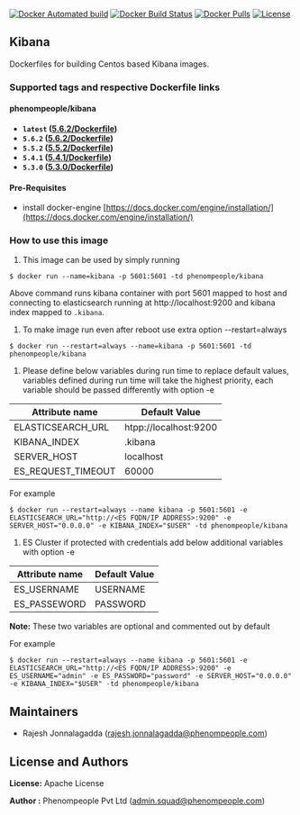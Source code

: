 [![Docker Automated build](https://img.shields.io/docker/automated/phenompeople/kibana.svg?style=plastic)](https://hub.docker.com/r/phenompeople/kibana/)
[![Docker Build Status](https://img.shields.io/docker/build/phenompeople/kibana.svg?style=plastic)](https://hub.docker.com/r/phenompeople/kibana/)
[![Docker Pulls](https://img.shields.io/docker/pulls/phenompeople/kibana.svg?style=plastic)](https://hub.docker.com/r/phenompeople/kibana/)
[![License](https://img.shields.io/badge/License-Apache%202.0-blue.svg)](https://opensource.org/licenses/Apache-2.0)

## Kibana 

Dockerfiles for building Centos based Kibana images.

### Supported tags and respective Dockerfile links

#### phenompeople/kibana

* **`latest`		([5.6.2/Dockerfile](https://bitbucket.org/phenompeople/kibana/src/master/5.6.2/Dockerfile))**
* **`5.6.2` 		([5.6.2/Dockerfile](https://bitbucket.org/phenompeople/kibana/src/master/5.6.2/Dockerfile))**
* **`5.5.2` 		([5.5.2/Dockerfile](https://bitbucket.org/phenompeople/kibana/src/master/5.5.2/Dockerfile))**
* **`5.4.1` 		([5.4.1/Dockerfile](https://bitbucket.org/phenompeople/kibana/src/master/5.4.1/Dockerfile))**
* **`5.3.0` 		([5.3.0/Dockerfile](https://bitbucket.org/phenompeople/kibana/src/master/5.3.0/Dockerfile))**

#### Pre-Requisites

- install docker-engine [https://docs.docker.com/engine/installation/](https://docs.docker.com/engine/installation/)

### How to use this image 

1.  This image can be used by simply running 

```$ docker run --name=kibana -p 5601:5601 -td phenompeople/kibana```

Above command runs kibana container with port 5601 mapped to host and connecting to elasticsearch running at http://localhost:9200 and kibana index mapped to `.kibana`. 

1. To make image run even after reboot use extra option --restart=always

```$ docker run --restart=always --name=kibana -p 5601:5601 -td phenompeople/kibana```

1. Please define below variables during run time to replace default values, variables defined during run time will take the highest priority, each variable should be passed differently with option -e 

|Attribute name        | Default Value             |
|----------------------|---------------------------|
|ELASTICSEARCH_URL     | htpp://localhost:9200     |
|KIBANA_INDEX          | .kibana                   |
|SERVER_HOST           | localhost                 |
|ES_REQUEST_TIMEOUT		  | 60000										| 

For example

```$ docker run --restart=always --name kibana -p 5601:5601 -e ELASTICSEARCH_URL="http://<ES FQDN/IP ADDRESS>:9200" -e SERVER_HOST="0.0.0.0" -e KIBANA_INDEX="$USER" -td phenompeople/kibana```

1. ES Cluster if protected with credentials add below additional variables  with option -e 

|Attribute name       | Default Value    |
|---------------------|------------------|
|ES_USERNAME          | USERNAME         |
|ES_PASSEWORD         | PASSWORD         |

**Note:** These two variables are optional and commented out by default

For example

```$ docker run --restart=always --name kibana -p 5601:5601 -e ELASTICSEARCH_URL="http://<ES FQDN/IP ADDRESS>:9200" -e ES_USERNAME="admin" -e ES_PASSWORD="password" -e SERVER_HOST="0.0.0.0" -e KIBANA_INDEX="$USER" -td phenompeople/kibana```

## Maintainers

* Rajesh Jonnalagadda (<rajesh.jonnalagadda@phenompeople.com>)

## License and Authors

**License:**	Apache License

**Author :** Phenompeople Pvt Ltd (<admin.squad@phenompeople.com>)